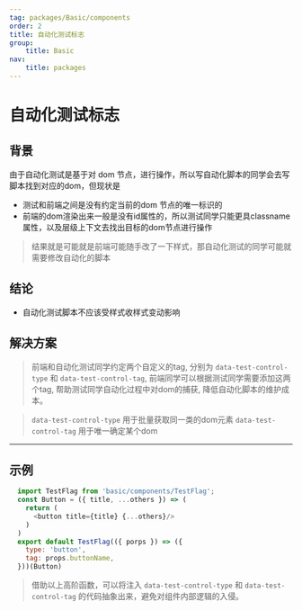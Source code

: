 ```yaml
---
tag: packages/Basic/components
order: 2
title: 自动化测试标志
group:
    title: Basic
nav:
    title: packages
---
```


# 自动化测试标志

## 背景
由于自动化测试是基于对 dom 节点，进行操作，所以写自动化脚本的同学会去写脚本找到对应的dom，但现状是

* 测试和前端之间是没有约定当前的dom 节点的唯一标识的
* 前端的dom渲染出来一般是没有id属性的，所以测试同学只能更具classname 属性，以及层级上下文去找出目标的dom节点进行操作
  
> 结果就是可能就是前端可能随手改了一下样式，那自动化测试的同学可能就需要修改自动化的脚本

## 结论
* 自动化测试脚本不应该受样式收样式变动影响

## 解决方案

> 前端和自动化测试同学约定两个自定义的tag, 分别为 `data-test-control-type` 和 `data-test-control-tag`,
前端同学可以根据测试同学需要添加这两个tag, 帮助测试同学自动化过程中对dom的捕获, 降低自动化脚本的维护成本。

>`data-test-control-type` 用于批量获取同一类的dom元素
`data-test-control-tag` 用于唯一确定某个dom
********
## 示例

```js
  import TestFlag from 'basic/components/TestFlag';
  const Button = ({ title, ...others }) => (
    return (
      <button title={title} {...others}/>
    )
  )
  export default TestFlag(({ porps }) => ({
    type: 'button',
    tag: props.buttonName,
  }))(Button)
```

> 借助以上高阶函数，可以将注入 `data-test-control-type` 和 `data-test-control-tag` 的代码抽象出来，避免对组件内部逻辑的入侵。
